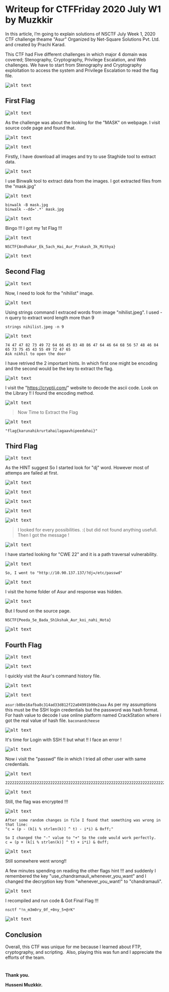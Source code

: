 # Writeup for CTFFriday 2020 July W1 by Muzkkir



In this article, I’m going to explain solutions of NSCTF July Week 1, 2020 CTF challenge theame "Asur" Organized by Net-Square Solutions Pvt. Ltd. and created by Prachi Karad.

This CTF had Five different challenges in which major 4 domain was covered; Stenography, Cryptography, Privilege Escalation, and Web challenges. We have to start from Stenography and Cryptography exploitation to access the system and Privilege Escalation to read the flag file.

<kbd>![alt text](images/1.png)</kbd>


## First Flag

<kbd>![alt text](images/02.png)</kbd>

As the challenge was about the looking for the "MASK" on webpage. I visit source code page and found that.

<kbd>![alt text](images/03.png)</kbd>

<kbd>![alt text](images/04.png)</kbd>

Firstly, I have download all images and try to use Staghide tool to extract data.


<kbd>![alt text](images/2.png)</kbd>

I use Binwalk tool to extract data from the images. I got extracted files from the "mask.jpg"

<kbd>![alt text](images/3.png)</kbd>

```
binwalk -B mask.jpg 
binwalk --dd='.*' mask.jpg
```

<kbd>![alt text](images/4.png)</kbd>

Bingo !!! I got my 1st Flag !!!

<kbd>![alt text](images/05.png)</kbd>

```
NSCTF{Andhakar_Ek_5ach_Hai_Aur_Prakash_3k_Mithya}
```

<kbd>![alt text](images/9.png)</kbd>



## Second Flag

<kbd>![alt text](images/10.png)</kbd>

Now, I need to look for the "nihilist" image.

<kbd>![alt text](images/11.png)</kbd>

Using strings command I extraced words from image "nihilist.jpeg". I used -n query to extract word length more than 9
```
strings nihilist.jpeg -n 9
```
<kbd>![alt text](images/12.png)</kbd>

```
74 47 47 82 73 49 72 64 66 45 83 48 86 47 64 46 64 68 56 57 48 46 84 65 73 75 45 43 55 49 72 47 65
Ask nikhil to open the door
```
I have retrived the 2 important hints. In which first one might be encoding and the second would be the key to extract the flag.

<kbd>![alt text](images/13.png)</kbd>

I visit the "https://cryptii.com/" website to decode the ascii code. Look on the Library !! I found the encoding method.

<kbd>![alt text](images/14.png)</kbd>

> Now Time to Extract the Flag

<kbd>![alt text](images/15.png)</kbd>

```"flag{karunahikrurtahailagaavhipeedahai}"```





## Third Flag


<kbd>![alt text](images/20.png)</kbd>

As the HINT suggest So I started look for "dj" word.
However most of attemps are failed at first.

<kbd>![alt text](images/21.png)</kbd>

<kbd>![alt text](images/22.png)</kbd>

<kbd>![alt text](images/23.png)</kbd>

<kbd>![alt text](images/24.png)</kbd>

<kbd>![alt text](images/25.png)</kbd>

> I looked for every possibilities. :( but did not found anything usefull. Then I got the message !

<kbd>![alt text](images/26.png)</kbd>

I have started looking for "CWE 22" and it is a path traversal vulnerability.

<kbd>![alt text](images/27.png)</kbd>

```So, I went to "http://10.90.137.137/?dj=/etc/passwd"```

<kbd>![alt text](images/28.png)</kbd>

I visit the home folder of Asur and response was hidden.

<kbd>![alt text](images/29.png)</kbd>

But I found on the source page.

```NSCTF{Peeda_5e_Bada_Sh1kshak_Aur_koi_nahi_Hota}```

<kbd>![alt text](images/30.png)</kbd>



## Fourth Flag

<kbd>![alt text](images/41.png)</kbd>

<kbd>![alt text](images/40.png)</kbd>

I quickly visit the Asur's command history file.

<kbd>![alt text](images/42.png)</kbd>

<kbd>![alt text](images/43.png)</kbd>

```asur:b8be16afba8c314ad33d812f22a04991b90e2aaa```
As per my assumptions this must be the SSH login credentials but the password was hash format. For hash value to decode I use online platform named CrackStation where i got the real value of hash file.
```baconandcheese```

<kbd>![alt text](images/44.png)</kbd>

It's time for Login with SSH !! but what !! I face an error !

<kbd>![alt text](images/45.png)</kbd>

Now i visit the "passwd" file in which I tried all other user with same credentials.

<kbd>![alt text](images/47.png)</kbd>

```
22222222222222222222222222222222222222222222222222222222222222222222222222222222
```

<kbd>![alt text](test/26.png)</kbd>

Still, the flag was encrypted !!!

<kbd>![alt text](test/27.png)</kbd>


```
After some random changes in file I found that something was wrong in that line:
"c = (p - (k[i % strlen(k)] ^ t) - i*i) & 0xff;"

So I changed the "-" value to "+" So the code would work perfectly.
c = (p + (k[i % strlen(k)] ^ t) + i*i) & 0xff;
```

<kbd>![alt text](test/28.png)</kbd>


Still somewhere went wrong!!

A few minutes spending on reading the other flags hint !!! and suddenly I remembered the key "use_chandramauli_whenever_you_want" and I changed the decryption key from "whenever_you_want!" to "chandramauli".

<kbd>![alt text](test/29.png)</kbd>


I recompiled and run code & Got Final Flag !!!

```nsctf "!n_m3m0ry_0f_+0ny_5+@rK"```


<kbd>![alt text](test/30.png)</kbd>


## Conclusion

Overall, this CTF was unique for me because I learned about FTP, cryptography, and scripting.  Also, playing this was fun and I appreciate the efforts of the team.


#

**Thank you.**

**Husseni Muzkkir.**
